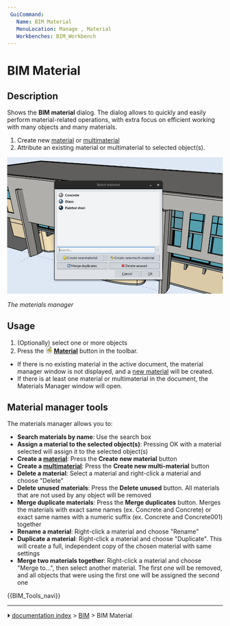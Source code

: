 ```yaml
---
 GuiCommand:
   Name: BIM Material
   MenuLocation: Manage , Material
   Workbenches: BIM_Workbench
---
```


# BIM Material

## Description

Shows the **BIM material** dialog. The dialog allows to quickly and easily perform material-related operations, with extra focus on efficient working with many objects and many materials.

1.  Create new [material](Arch_SetMaterial.md) or [multimaterial](Arch_MultiMaterial.md)
2.  Attribute an existing material or multimaterial to selected object(s).

 <img alt="" src=images/BIM_materials_screenshot.png  style="width:600px;"> 



*The materials manager*

## Usage

1.  (Optionally) select one or more objects
2.  Press the **<img src="images/BIM_Material.svg" width=16px> [Material](BIM_Material.md)** button in the toolbar.

-   If there is no existing material in the active document, the material manager window is not displayed, and a [new material](Arch_SetMaterial.md) will be created.
-   If there is at least one material or multimaterial in the document, the Materials Manager window will open.

## Material manager tools 

The materials manager allows you to:

-   **Search materials by name**: Use the search box
-   **Assign a material to the selected object(s)**: Pressing OK with a material selected will assign it to the selected object(s)
-   **Create a [material](Arch_SetMaterial.md)**: Press the **Create new material** button
-   **Create a [multimaterial](Arch_MultiMaterial.md)**: Press the **Create new multi-material** button
-   **Delete a material**: Select a material and right-click a material and choose \"Delete\"
-   **Delete unused materials**: Press the **Delete unused** button. All materials that are not used by any object will be removed
-   **Merge duplicate materials**: Press the **Merge duplicates** button. Merges the materials with exact same names (ex. Concrete and Concrete) or exact same names with a numeric suffix (ex. Concrete and Concrete001) together
-   **Rename a material**: Right-click a material and choose \"Rename\"
-   **Duplicate a material**: Right-click a material and choose \"Duplicate\". This will create a full, independent copy of the chosen material with same settings
-   **Merge two materials together**: Right-click a material and choose \"Merge to\...\", then select another material. The first one will be removed, and all objects that were using the first one will be assigned the second one




 {{BIM_Tools_navi}}



---
⏵ [documentation index](../README.md) > [BIM](BIM_Workbench.md) > BIM Material
